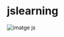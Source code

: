 # jslearning
![imatge js](https://upload.wikimedia.org/wikipedia/commons/thumb/9/99/Unofficial_JavaScript_logo_2.svg/1200px-Unofficial_JavaScript_logo_2.svg.png)
